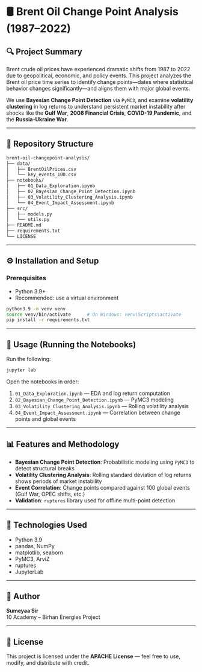 # 🛢️ Brent Oil Change Point Analysis (1987–2022)

## 🔍 Project Summary
Brent crude oil prices have experienced dramatic shifts from 1987 to 2022 due to geopolitical, economic, and policy events. This project analyzes the Brent oil price time series to identify change points—dates where statistical behavior changes significantly—and aligns them with major global events.

We use **Bayesian Change Point Detection** via `PyMC3`, and examine **volatility clustering** in log returns to understand persistent market instability after shocks like the **Gulf War**, **2008 Financial Crisis**, **COVID-19 Pandemic**, and the **Russia-Ukraine War**.

---

## 📂 Repository Structure

```bash
brent-oil-changepoint-analysis/
├── data/
│   ├── BrentOilPrices.csv
│   └── key_events_100.csv
├── notebooks/
│   ├── 01_Data_Exploration.ipynb
│   ├── 02_Bayesian_Change_Point_Detection.ipynb
│   ├── 03_Volatility_Clustering_Analysis.ipynb
│   └── 04_Event_Impact_Assessment.ipynb
├── src/
│   ├── models.py
│   └── utils.py
├── README.md
├── requirements.txt
└── LICENSE
```

---

## ⚙️ Installation and Setup

### Prerequisites
- Python 3.9+
- Recommended: use a virtual environment

```bash
python3.9 -m venv venv
source venv/bin/activate      # On Windows: venv\Scripts\activate
pip install -r requirements.txt
```

---

## 🚀 Usage (Running the Notebooks)

Run the following:

```bash
jupyter lab
```

Open the notebooks in order:
1. `01_Data_Exploration.ipynb` — EDA and log return computation
2. `02_Bayesian_Change_Point_Detection.ipynb` — PyMC3 modeling
3. `03_Volatility_Clustering_Analysis.ipynb` — Rolling volatility analysis
4. `04_Event_Impact_Assessment.ipynb` — Correlation between change points and global events

---

## 📊 Features and Methodology

- **Bayesian Change Point Detection**: Probabilistic modeling using `PyMC3` to detect structural breaks
- **Volatility Clustering Analysis**: Rolling standard deviation of log returns shows periods of market instability
- **Event Correlation**: Change points compared against 100 global events (Gulf War, OPEC shifts, etc.)
- **Validation**: `ruptures` library used for offline multi-point detection

---

## 🧰 Technologies Used

- Python 3.9
- pandas, NumPy
- matplotlib, seaborn
- PyMC3, ArviZ
- ruptures
- JupyterLab

---

## 👤 Author

**Sumeyaa Sir**  
10 Academy – Birhan Energies Project

---

## 📄 License

This project is licensed under the **APACHE License** — feel free to use, modify, and distribute with credit.